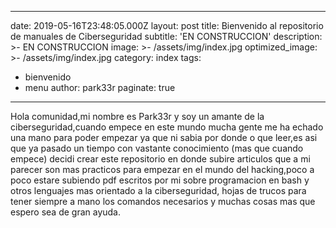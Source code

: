 

---
date: 2019-05-16T23:48:05.000Z
layout: post
title: Bienvenido al repositorio de manuales de Ciberseguridad
subtitle: 'EN CONSTRUCCION'
description: >-
  EN CONSTRUCCION
image: >-
  /assets/img/index.jpg
optimized_image: >-
  /assets/img/index.jpg
category: index
tags:
  - bienvenido
  - menu
author: park33r
paginate: true
---
Hola comunidad,mi nombre es Park33r y soy un amante de la ciberseguridad,cuando empece en este mundo mucha gente me ha echado una mano para poder empezar ya que ni sabia por donde o que leer,es asi que ya pasado un tiempo con vastante conocimiento (mas que cuando empece) decidi crear este repositorio en donde subire articulos que a mi parecer son mas practicos para empezar en el mundo del hacking,poco a poco estare subiendo pdf escritos por mi sobre programacion en bash y otros lenguajes mas orientado a la ciberseguridad, hojas de trucos para tener siempre a mano los comandos necesarios y muchas cosas mas que espero sea de gran ayuda.




